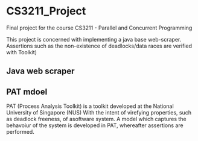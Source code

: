 # CS3211_Project
Final project for the course CS3211 - Parallel and Concurrent Programming

This project is concerned with implementing a java base web-scraper. Assertions such as the non-existence of deadlocks/data races are verified with Toolkit)

## Java web scraper

## PAT mdoel
PAT (Process Analysis Toolkit) is a toolkit developed at the National University of Singapore (NUS) With the intent of virefying properties, such as deadlock freeness, of asoftware system. A model which captures the behavoiur of the system is developed in PAT, whereafter assertions are performed.
